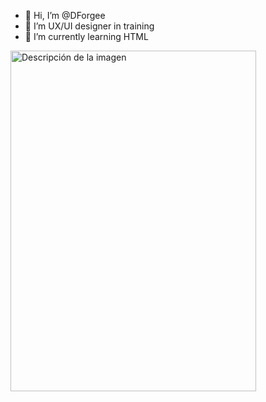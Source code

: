 - 👋 Hi, I’m @DForgee
- 👀 I’m UX/UI designer in training
- 🌱 I’m currently learning HTML

<img src="https://static.wikia.nocookie.net/overwatch/images/3/3b/Reinhardt-ow2-portrait.png/revision/latest?cb=20191120134635" alt="Descripción de la imagen" width="393" height="545">
<!---
DForgee/DForgee is a ✨ special ✨ repository because its `README.md` (this file) appears on your GitHub profile.
You can click the Preview link to take a look at your changes.
--->
